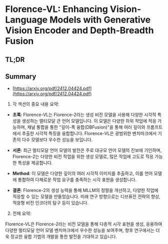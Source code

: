 # Florence-VL: Enhancing Vision-Language Models with Generative Vision Encoder and Depth-Breadth Fusion
## TL;DR
## Summary
- [https://arxiv.org/pdf/2412.04424.pdf](https://arxiv.org/pdf/2412.04424.pdf)

1. 각 섹션의 중요 내용 요약:

- **초록**: Florence-VL는 Florence-2라는 생성 비전 모델을 사용해 다양한 시각적 특성을 생성하는 멀티모달 큰 언어 모델입니다. 이 모델은 다양한 하위 작업에 적응 가능하며, 채널 통합을 통한 "깊이-폭 융합(DBFusion)"을 통해 여러 깊이와 프롬프트에서 추출한 시각적 특징을 융합합니다. Florence-VL은 광범위한 벤치마크에서 기존의 다수 모델보다 우수한 성능을 보입니다.

- **서론**: 최근 멀티모달 언어 모델의 발전은 주로 대규모 언어 모델의 진보에 기인하며, Florence-2는 다양한 비전 작업을 위한 생성 모델로, 많은 작업에 고도로 적응 가능한 특성을 제공합니다.

- **Method**: 이 모델은 다양한 깊이의 여러 시각적 이미지를 추출하고, 이를 언어 모델에 통합하여 다채로운 작업 요구를 충족하는 시각 표현을 생성합니다.

- **결론**: Florence-2의 생성 능력을 통해 MLLM의 정렬을 개선하고, 다양한 작업에 적응할 수 있는 모델을 만들었습니다. 미래 연구 방향으로는 디브퓨전 전략의 향상, 적응형 비전 인코더의 탐구 등이 있습니다.

2. 전체 요약:

Florence-VL은 Florence-2라는 비전 모델을 통해 다층적 시각 표현을 생성, 응용하여 다양한 멀티모달 언어 모델 벤치마크에서 우수한 성능을 보여주며, 향후 연구에서는 더욱 정교한 융합 기법의 개발을 통한 발전을 기대하고 있습니다.